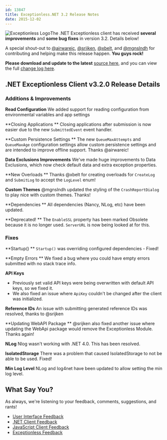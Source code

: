 ```yaml
---
id: 13847
title: Exceptionless.NET 3.2 Release Notes
date: 2015-12-02
---
```

![Exceptionless Logo](/assets/img/news/exceptionless-logoBLK.png)The .NET Exceptionless client has received **several improvements** and **some bug fixes** in version 3.2. Details below!

A special shout-out to <a href="https://github.com/airwareic" target="_blank">@airwareic</a>, <a href="https://github.com/srijken" target="_blank">@srijken</a>, <a href="https://github.com/xbelt" target="_blank">@xbelt</a>, and <a href="https://github.com/mgnslndh" target="_blank">@mgnslndh</a> for contributing and helping make this release happen. **You guys rock!**

**Please download and update to the latest** <a href="https://github.com/exceptionless/Exceptionless.Net/releases/tag/v3.2.0" target="_blank">source here</a>, and you can view the full <a href="/why/" target="_blank">change log here</a>.<!--more-->

## .NET Exceptionless Client v3.2.0 Release Details

### Additions & Improvements

**Read Configuration**
We added support for reading configuration from environmental variables and app settings

**Closing Applications
** Closing applications after submission is now easier due to the new `SubmittedEvent` event handler.

**Custom Persistence Settings
** The new `QueueMaxAttempts` and `QueueMaxAge` configuration settings allow custom persistence settings and are intended to improve offline support. Thanks @airwareic!

**Data Exclusions Improvements**
We've made huge improvements to Data Exclusions, which now check default data and extra exception properties.

**New Overloads
** Thanks @xbelt for creating overloads for `CreateLog` and `SubmitLog` to accept the `LogLevel` enum!

**Custom Themes**
@mgnslndh updated the styling of the `CrashReportDialog` to play nice with custom themes. Thanks!

**Dependencies
** All dependencies (Nancy, NLog, etc) have been updated.

**Deprecated!
** The `EnableSSL` property has been marked Obsolete because it is no longer used. `ServerURL` is now being looked at for this.

### Fixes

**Startup()
** `Startup()` was overriding configured dependencies - Fixed!

**Empty Errors
** We fixed a bug where you could have empty errors submitted with no stack trace info.

**API Keys**

* Previously set valid API keys were being overwritten with default API keys, so we fixed it.
* We also fixed an issue where `ApiKey` couldn't be changed after the client was initialized.

**Reference IDs**
An issue with submitting generated reference IDs was resolved, thanks to @srijken

**Updating WebAPI Package
** @srijken also fixed another issue where updating the WebApi package would remove the Exceptionless Module. Thanks again!

**NLog**
Nlog wasn't working with .NET 4.0. This has been resolved.

**IsolatedStorage**
There was a problem that caused IsolatedStorage to not be able to be used. Fixed!

**Min Log Level**
NLog and log4net have been updated to allow setting the min log level.

## What Say You?

As always, we're listening to your feedback, comments, suggestions, and rants!

* [User Interface Feedback](https://github.com/exceptionless/Exceptionless.UI/issues/new)
* [.NET Client Feedback](https://github.com/exceptionless/Exceptionless.Net/issues/new)
* [JavaScript Client Feedback](https://github.com/exceptionless/Exceptionless.JavaScript/issues/new)
* [Exceptionless Feedback](https://github.com/exceptionless/exceptionless/issues/new)

